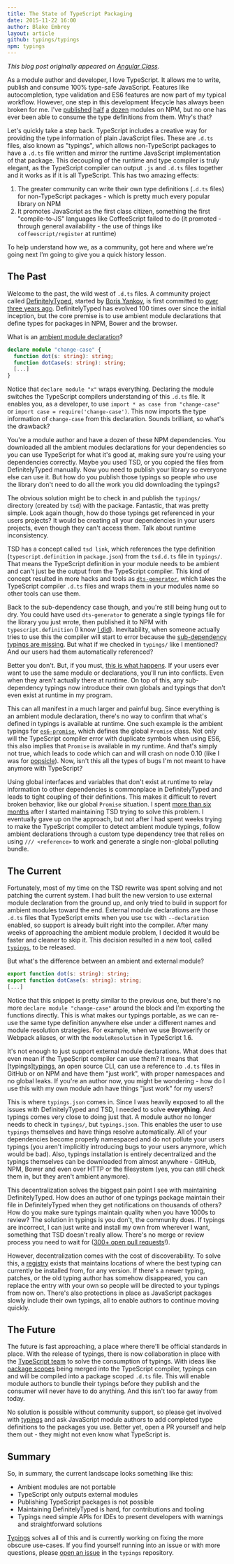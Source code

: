 ```yaml
---
title: The State of TypeScript Packaging
date: 2015-11-22 16:00
author: Blake Embrey
layout: article
github: typings/typings
npm: typings
---
```


_This blog post originally appeared on [Angular Class](http://angularclass.com/the-state-of-typescript-packages/)._

As a module author and developer, I love TypeScript. It allows me to write, publish and consume 100% type-safe JavaScript. Features like autocompletion, type validation and ES6 features are now part of my typical workflow. However, one step in this development lifecycle has always been broken for me. I've [published](https://github.com/blakeembrey/popsicle) [half](https://github.com/TypeStrong/tsconfig) [a](https://github.com/blakeembrey/free-style) [dozen](https://github.com/TypeStrong/ts-node) modules on NPM, but no one has ever been able to consume the type definitions from them. Why's that?

Let's quickly take a step back. TypeScript includes a creative way for providing the type information of plain JavaScript files. These are `.d.ts` files, also known as "typings", which allows non-TypeScript packages to have a `.d.ts` file written and mirror the runtime JavaScript implementation of that package. This decoupling of the runtime and type compiler is truly elegant, as the TypeScript compiler can output `.js` and `.d.ts` files together and it works as if it is all TypeScript. This has two amazing effects:

1. The greater community can write their own type definitions (`.d.ts` files) for non-TypeScript packages - which is pretty much every popular library on NPM
2. It promotes JavaScript as the first class citizen, something the first "compile-to-JS" languages like CoffeeScript failed to do (it promoted - through general availability - the use of things like `coffeescript/register` at runtime)

To help understand how we, as a community, got here and where we're going next I'm going to give you a quick history lesson.

## The Past

Welcome to the past, the wild west of `.d.ts` files. A community project called [DefinitelyTyped](https://github.com/DefinitelyTyped/DefinitelyTyped), started by [Boris Yankov](https://github.com/borisyankov), is first committed to [over three years ago](https://github.com/DefinitelyTyped/DefinitelyTyped/commit/647369a322be470d84f8d226e297267a7d1a0796). DefinitelyTyped has evolved 100 times over since the initial inception, but the core premise is to use ambient module declarations that define types for packages in NPM, Bower and the browser.

What is an [ambient module declaration](https://github.com/DefinitelyTyped/DefinitelyTyped/blob/master/change-case/change-case.d.ts)?

```ts
declare module "change-case" {
  function dot(s: string): string;
  function dotCase(s: string): string;
  [...]
}
```

Notice that `declare module "x"` wraps everything. Declaring the module switches the TypeScript compilers understanding of this `.d.ts` file. It enables you, as a developer, to use `import * as case from "change-case"` or `import case = require('change-case')`. This now imports the type information of `change-case` from this declaration. Sounds brilliant, so what's the drawback?

You're a module author and have a dozen of these NPM dependencies. You downloaded all the ambient modules declarations for your dependencies so you can use TypeScript for what it's good at, making sure you're using your dependencies correctly. Maybe you used TSD, or you copied the files from DefinitelyTyped manually. Now you need to publish your library so everyone else can use it. But how do you publish those typings so people who use the library don't need to do all the work you did downloading the typings?

The obvious solution might be to check in and publish the `typings/` directory (created by `tsd`) with the package. Fantastic, that was pretty simple. Look again though, how do those typings get referenced in your users projects? It would be creating all your dependencies in your users projects, even though they can't access them. Talk about runtime inconsistency.

TSD has a concept called `tsd link`, which references the type definition (`typescript.definition` in `package.json`) from the `tsd.d.ts` file in `typings/`. That means the TypeScript definition in your module needs to be ambient and can't just be the output from the TypeScript compiler. This kind of concept resulted in more hacks and tools as [`dts-generator`](https://github.com/SitePen/dts-generator), which takes the TypeScript compiler `.d.ts` files and wraps them in your modules name so other tools can use them.

Back to the sub-dependency case though, and you're still being hung out to dry. You could have used `dts-generator` to generate a single typings file for the library you just wrote, then published it to NPM with `typescript.definition` (I know [I did](https://github.com/TypeStrong/tsconfig/blob/61bc0ba5997de50432e92d24942cf9d9821f23df/package.json#L6-L8)). Inevitability, when someone actually tries to use this the compiler will start to error because the [sub-dependency typings are missing](https://github.com/TypeStrong/atom-typescript/issues/682). But what if we checked in `typings/` like I mentioned? And our users had them automatically referenced?

Better you don't. But, if you must, [this is what happens](https://github.com/angular/angular/issues/5395). If your users ever want to use the same module or declarations, you'll run into conflicts. Even when they aren't actually there at runtime. On top of this, any sub-dependency typings now introduce their own globals and typings that don't even exist at runtime in my program.

This can all manifest in a much larger and painful bug. Since everything is an ambient module declaration, there's no way to confirm that what's defined in typings is available at runtime. One such example is the ambient typings for [`es6-promise`](https://github.com/DefinitelyTyped/DefinitelyTyped/blob/master/es6-promise/es6-promise.d.ts), which defines the global `Promise` class. Not only will the TypeScript compiler error with duplicate symbols when using ES6, this also implies that `Promise` is available in my runtime. And that's simply not true, which leads to code which can and will crash on node 0.10 (like I was for [popsicle](https://travis-ci.org/blakeembrey/popsicle/jobs/88018081#L316)). Now, isn't this all the types of bugs I'm not meant to have anymore with TypeScript?

Using global interfaces and variables that don't exist at runtime to relay information to other dependencies is commonplace in DefinitelyTyped and leads to tight coupling of their definitions. This makes it difficult to revert broken behavior, like our global `Promise` situation. I spent [more than six months](https://github.com/DefinitelyTyped/tsd/issues/150) after I started maintaining TSD trying to solve this problem. I eventually gave up on the approach, but not after I had spent weeks trying to make the TypeScript compiler to detect ambient module typings, follow ambient declarations through a custom type dependency tree that relies on using `/// <reference>` to work and generate a single non-global polluting bundle.

## The Current

Fortunately, most of my time on the TSD rewrite was spent solving and not patching the current system. I had built the new version to use external module declaration from the ground up, and only tried to build in support for ambient modules toward the end. External module declarations are those `.d.ts` files that TypeScript emits when you use `tsc` with `--declaration` enabled, so support is already built right into the compiler. After many weeks of approaching the ambient module problem, I decided it would be faster and cleaner to skip it. This decision resulted in a new tool, called [`typings`](https://github.com/typings/typings), to be released.

But what's the difference between an ambient and external module?

```ts
export function dot(s: string): string;
export function dotCase(s: string): string;
[...]
```

Notice that this snippet is pretty similar to the previous one, but there's no more `declare module "change-case"` around the block and I'm exporting the functions directly. This is what makes our typings portable, as we can re-use the same type definition anywhere else under a different names and module resolution strategies. For example, when we use Browserify or Webpack aliases, or with the `moduleResolution` in TypeScript 1.6.

It's not enough to just support external module declarations. What does that even mean if the TypeScript compiler can use them? It means that [typings][typings](https://github.com/typings/typings), an open source CLI, can use a reference to `.d.ts` files in GitHub or on NPM and have them "just work", with proper namespaces and no global leaks. If you're an author now, you might be wondering - how do I use this with my own module adn have things "just work" for my users?

This is where `typings.json` comes in. Since I was heavily exposed to all the issues with DefinitelyTyped and TSD, I needed to solve **everything**. And typings comes very close to doing just that. A module author no longer needs to check in `typings/`, but `typings.json`. This enables the user to use `typings` themselves and have things resolve automatically. All of your dependencies become properly namespaced and do not pollute your users typings (you aren't implicitly introducing bugs to your users anymore, which would be bad). Also, typings installation is entirely decentralized and the typings themselves can be downloaded from almost anywhere - GitHub, NPM, Bower and even over HTTP or the filesystem (yes, you can still check them in, but they aren't ambient anymore).

This decentralization solves the biggest pain point I see with maintaining DefinitelyTyped. How does an author of one typings package maintain their file in DefinitelyTyped when they get notifications on thousands of others? How do you make sure typings maintain quality when you have 1000s to review? The solution in typings is you don't, the community does. If typings are incorrect, I can just write and install my own from wherever I want, something that TSD doesn't really allow. There's no merge or review process you need to wait for ([300+ open pull requests](https://github.com/DefinitelyTyped/DefinitelyTyped/pulls)!).

However, decentralization comes with the cost of discoverability. To solve this, a [registry](https://github.com/typings/registry) exists that maintains locations of where the best typing can currently be installed from, for any version. If there's a newer typing, patches, or the old typing author has somehow disappeared, you can replace the entry with your own so people will be directed to your typings from now on. There's also protections in place as JavaScript packages slowly include their own typings, all to enable authors to continue moving quickly.

## The Future

The future is fast approaching, a place where there'll be official standards in place. With the release of typings, there is now collaboration in place with the [TypeScript team](https://github.com/typings/meta/issues/3) to solve the consumption of typings. With ideas like [package scopes](https://github.com/Microsoft/TypeScript/pull/4913) being merged into the TypeScript compiler, typings can and will be compiled into a package scoped `.d.ts` file. This will enable module authors to bundle their typings before they publish and the consumer will never have to do anything. And this isn't too far away from today.

No solution is possible without community support, so please get involved with [typings](https://github.com/typings/typings) and ask JavaScript module authors to add completed type definitions to the packages you use. Better yet, open a PR yourself and help them out - they might not even know what TypeScript is.

## Summary

So, in summary, the current landscape looks something like this:

- Ambient modules are not portable
- TypeScript only outputs external modules
- Publishing TypeScript packages is not possible
- Maintaining DefinitelyTyped is hard, for contributions and tooling
- Typings need simple APIs for IDEs to present developers with warnings and straightforward solutions

[Typings](https://github.com/typings/typings) solves all of this and is currently working on fixing the more obscure use-cases. If you find yourself running into an issue or with more questions, please [open an issue](https://github.com/typings/typings/issues) in the `typings` repository.
